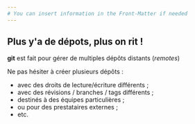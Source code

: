 ```yaml
---
# You can insert information in the Front-Matter if needed
---
```

## Plus y'a de dépots, plus on rit&nbsp;!

**git** est fait pour gérer de multiples dépôts distants (_remotes_)

Ne pas hésiter à créer plusieurs dépôts :

* avec des droits de lecture/écriture différents ;
* avec des révisions / branches / tags différents ;
* destinés à des équipes particulières ;
* ou pour des prestataires externes ;
* etc.
